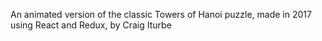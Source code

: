 An animated version of the classic Towers of Hanoi puzzle, made in 2017 using React and Redux, by Craig Iturbe
